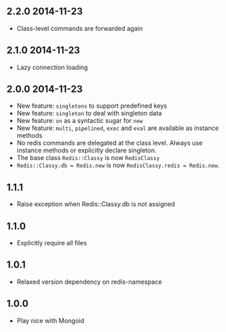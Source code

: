 ## 2.2.0 2014-11-23

  * Class-level commands are forwarded again

## 2.1.0 2014-11-23

  * Lazy connection loading

## 2.0.0 2014-11-23

  * New feature: `singletons` to support predefined keys
  * New feature: `singleton` to deal with singleton data
  * New feature: `on` as a syntactic sugar for `new`
  * New feature: `multi`, `pipelined`, `exec` and `eval` are available as instance methods
  * No redis commands are delegated at the class level. Always use instance methods or explicitly declare singleton.
  * The base class `Redis::Classy` is now `RedisClassy`
  * `Redis::Classy.db = Redis.new` is now `RedisClassy.redis = Redis.new`.

## 1.1.1

  * Raise exception when Redis::Classy.db is not assigned

## 1.1.0

  * Explicitly require all files

## 1.0.1

  * Relaxed version dependency on redis-namespace

## 1.0.0

  * Play nice with Mongoid
